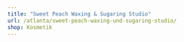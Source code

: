 ```yaml
---
title: "Sweet Peach Waxing & Sugaring Studio"
url: /atlanta/sweet-peach-waxing-und-sugaring-studio/
shop: Kosmetik
---
```

